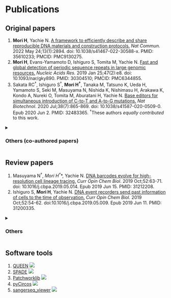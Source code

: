 # Publications
## Original papers
1. **Mori H**, Yachie N. <u>[A framework to efficiently describe and share reproducible DNA materials and construction protocols.](https://www.nature.com/articles/s41467-022-30588-x)</u> *Nat Commun.* 2022 May 24;13(1):2894. doi: 10.1038/s41467-022-30588-x. PMID: 35610233; PMCID: PMC9130275.
2. **Mori H**, Evans-Yamamoto D, Ishiguro S, Tomita M, Yachie N. <u>[Fast and global detection of periodic sequence repeats in large genomic resources.](https://academic.oup.com/nar/article/47/2/e8/5124599)</u> *Nucleic Acids Res.* 2019 Jan 25;47(2):e8. doi: 10.1093/nar/gky890. PMID: 30304510; PMCID: PMC6344855.
3. Sakata RC<sup>†</sup>, Ishiguro S<sup>†</sup>, **Mori H<sup>†</sup>**, Tanaka M, Tatsuno K, Ueda H, Yamamoto S, Seki M, Masuyama N, Nishida K, Nishimasu H, Arakawa K, Kondo A, Nureki O, Tomita M, Aburatani H, Yachie N. <u>[Base editors for simultaneous introduction of C-to-T and A-to-G mutations.](https://www.nature.com/articles/s41587-020-0509-0)</u> *Nat Biotechnol*. 2020 Jul;38(7):865-869. doi: 10.1038/s41587-020-0509-0. Epub 2020 Jun 2. PMID: 32483365. <sup>†</sup>These authors *equally contributed* to this work.

<details>
<summary> <h3> Others (co-authored papers) </h3> </summary>

4. Nakagawa R, Ishiguro S, Okazaki S, **Mori H**, Tanaka M, Aburatani H, Yachie N, Nishimasu H, Nureki O. <u>[Engineered Campylobacter jejuni Cas9 variant with enhanced activity and broader targeting range.](https://www.nature.com/articles/s42003-022-03149-7)</u> *Commun Biol*. 2022 Mar 8;5(1):211. doi: 10.1038/s42003-022-03149-7. PMID: 35260779; PMCID:PMC8904486.
5. Konno N, Kijima Y, Watano K, Ishiguro S, Ono K, Tanaka M, **Mori H**, Masuyama N, Pratt D, Ideker T, Iwasaki W, Yachie N. <u>[Deep distributed computing to reconstruct extremely large lineage trees.](https://www.nature.com/articles/s41587-021-01111-2)</u> *Nat Biotechnol*. 2022 Apr;40(4):566-575. doi: 10.1038/s41587-021-01111-2. Epub 2022 Jan 6. PMID:34992246.
6. Fukushima T, Tanaka Y, Adachi K, Masuyama N, Tsuchiya A, Asada S, Ishiguro S, **Mori H**, Seki M, Yachie N, Goyama S, Kitamura T. <u>[CRISPR/Cas9-mediated base-editing enables a chain reaction through sequential repair of sgRNA scaffold mutations.](https://www.nature.com/articles/s41598-021-02986-6)</u> *Sci Rep*. 2021 Dec 13;11(1):23889. doi: 10.1038/s41598-021-02986-6. PMID: 34903756; PMCID: PMC8668876.
7. Yamamuro T, Nakamura S, Yamano Y, Endo T, Yanagawa K, Tokumura A, Matsumura T, Kobayashi K, **Mori H**, Enokidani Y, Yoshida G, Imoto H, Kawabata T, Hamasaki M, Kuma A, Kuribayashi S, Takezawa K, Okada Y, Ozawa M, Fukuhara S, Shinohara T, Ikawa M, Yoshimori T. <u>[Rubicon prevents autophagic degradation of GATA4 to promote Sertoli cell function.](https://journals.plos.org/plosgenetics/article?id=10.1371/journal.pgen.1009688)</u> *PLoS Genet*. 2021 Aug 5;17(8):e1009688. doi: 10.1371/journal.pgen.1009688. PMID: 34351902; PMCID: PMC8341604.
8. Murai Y, Masuda T, Onuma Y, Evans-Yamamoto D, Takeuchi N, **Mori H,** Masuyama N, Ishiguro S, Yachie N, Arakawa K. <u>[Complete Genome Sequence of <i>Bacillus</i> sp. Strain KH172YL63, Isolated from Deep-Sea Sediment.](https://journals.asm.org/doi/10.1128/MRA.00291-20)</u> *Microbiol Resour Announc*. 2020 Apr 16;9(16):e00291-20. doi: 10.1128/MRA.00291-20. PMID: 32299884; PMCID: PMC7163022.
9. Evans-Yamamoto D, Takeuchi N, Masuda T, Murai Y, Onuma Y, **Mori H,** Masuyama N, Ishiguro S, Yachie N, Arakawa K. <u>[Complete Genome Sequence of *Psychrobacter* sp. Strain KH172YL61, Isolated from Deep-Sea Sediments in the Nankai Trough, Japan.](https://journals.asm.org/doi/10.1128/MRA.00326-19)</u> *Microbiol Resour Announc.* 2019 Apr 18;8(16):e00326-19. doi: 10.1128/MRA.00326-19. PMID: 31000557; PMCID: PMC6473151.
10. Nishimasu H, Shi X, Ishiguro S, Gao L, Hirano S, Okazaki S, Noda T, Abudayyeh OO, Gootenberg JS, **Mori H**, Oura S, Holmes B, Tanaka M, Seki M, Hirano H, Aburatani H, Ishitani R, Ikawa M, Yachie N, Zhang F, Nureki O. <u>[Engineered CRISPR-Cas9 nuclease with expanded targeting space.](https://www.science.org/doi/10.1126/science.aas9129)</u> *Science*. 2018 Sep 21;361(6408):1259-1262. doi: 10.1126/science.aas9129. Epub 2018 Aug 30. PMID: 30166441; PMCID: PMC6368452.
11. Yachie, N., Robotic Biology Consortium (**Mori H** was involved in the IT group), & Natsume, T. Robotic Biology Consortium, Natsume T. <u>[Robotic crowd biology with Maholo LabDroids.](https://www.nature.com/articles/nbt.3758)</u> *Nat Biotechnol*. 2017 Apr 11;35(4):310-312. doi: 10.1038/nbt.3758. PMID: 28398329.

</details>

## Review papers 
1. Masuyama N<sup>†</sup>, **Mori H*<sup>†</sup>**, Yachie N. <u>[DNA barcodes evolve for high-resolution cell lineage tracing.](https://www.sciencedirect.com/science/article/pii/S1367593119300274?via%3Dihub)</u> *Curr Opin Chem Biol*. 2019 Oct;52:63-71. doi: 10.1016/j.cbpa.2019.05.014. Epub 2019 Jun 15. PMID: 31212208.
2. Ishiguro S, **Mori H**, Yachie N. <u>[DNA event recorders send past information of cells to the time of observation.](https://www.sciencedirect.com/science/article/pii/S1367593119300390)</u> *Curr Opin Chem Biol.* 2019 Oct;52:54-62. doi:10.1016/j.cbpa.2019.05.009. Epub 2019 Jun 11. PMID: 31200335.

<details> 
<summary> <h3> Others </h3> </summary>

3.	坂田 莉奈 & **森 秀人** 細胞プログラミング技法と治療応用③. *実験医学* 37, 13, 2197-2202 (2019)
4.	坂田 莉奈 & **森 秀人** 細胞プログラミング技法と治療応用②. *実験医学* 37, 10, 1838-1846 (2019)
5.	坂田 莉奈 & **森 秀人** 細胞プログラミング技法と治療応用①. *実験医学* 37, 8, 1324-1333 (2019)
6. **森** **秀人** & 谷内江 望 新規ゲノム編集ツールを探索する. *月刊細胞* 51, 3, 114-118 (2019)
7. **森** **秀人** DNAイベントレコーダーによって細胞の過去の状態を知る. *実験医学* 37, 3 , 440-448 (2019)
8. **森** **秀人** & 石黒 宗 ウェットなデータストレージメディアとしてのDNA. *実験医学* 37, 1, 106-112 (2019)
9. **森** **秀人**. 谷内江 望（翻訳）Carvunis A-R & Ideker T. Siri of the cell. 〜生物学はiPhoneから何を学べるだろうか〜. *実験医学別冊* (2017)   

</details>

## Software tools
1. [QUEEN](https://github.com/yachielab/QUEEN) <img src="https://img.shields.io/github/stars/yachielab/QUEEN.svg?style=social">
2. [SPADE](https://github.com/yachielab/SPADE) <img src="https://img.shields.io/github/stars/yachielab/SPADE.svg?style=social">
3. [Patchworklib](https://github.com/ponnhide/patchworklib) <img src="https://img.shields.io/github/stars/ponnhide/patchworklib.svg?style=social">
4. [pyCircos](https://github.com/ponnhide/pyCircos) <img src="https://img.shields.io/github/stars/ponnhide/pyCircos.svg?style=social">
5. [sangerseq_viewer](https://github.com/ponnhide/sangerseq_viewer) <img src="https://img.shields.io/github/stars/ponnhide/sangerseq_viewer.svg?style=social">
